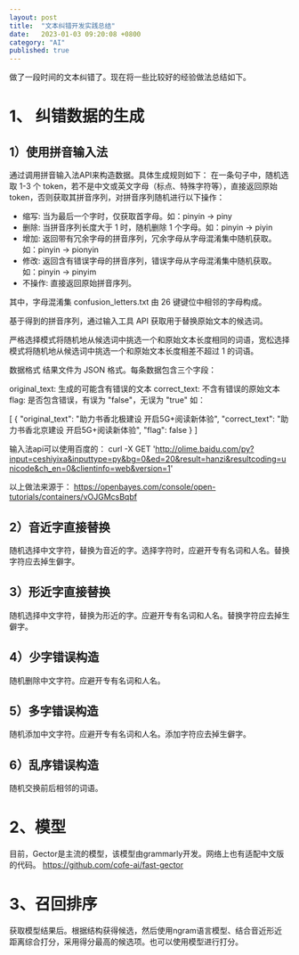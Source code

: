 ```yaml
---
layout: post
title:  "文本纠错开发实践总结"
date:   2023-01-03 09:20:08 +0800
category: "AI"
published: true
---
```

做了一段时间的文本纠错了。现在将一些比较好的经验做法总结如下。
<!--more-->

# 1、 纠错数据的生成
## 1）使用拼音输入法
通过调用拼音输入法API来构造数据。具体生成规则如下：
在一条句子中，随机选取 1-3 个 token，若不是中文或英文字母（标点、特殊字符等），直接返回原始 token，否则获取其拼音序列，对拼音序列随机进行以下操作：

- 缩写: 当为最后一个字时，仅获取首字母。如：pinyin -> piny
- 删除: 当拼音序列长度大于 1 时，随机删除 1 个字母。如：pinyin -> piyin
- 增加: 返回带有冗余字母的拼音序列，冗余字母从字母混淆集中随机获取。如：pinyin -> pionyin
- 修改: 返回含有错误字母的拼音序列，错误字母从字母混淆集中随机获取。如：pinyin -> pinyim
- 不操作: 直接返回原始拼音序列。
  
其中，字母混淆集 confusion_letters.txt 由 26 键键位中相邻的字母构成。

基于得到的拼音序列，通过输入工具 API 获取用于替换原始文本的候选词。

严格选择模式将随机地从候选词中挑选一个和原始文本长度相同的词语，宽松选择模式将随机地从候选词中挑选一个和原始文本长度相差不超过 1 的词语。

数据格式
结果文件为 JSON 格式。每条数据包含三个字段：

original_text: 生成的可能含有错误的文本
correct_text: 不含有错误的原始文本
flag: 是否包含错误，有误为 "false"，无误为 "true"
如：

[
  {
    "original_text": "助力书香北极建设 开启5G+阅读新体验",
    "correct_text": "助力书香北京建设 开启5G+阅读新体验",
    "flag": false
  }
]

输入法api可以使用百度的：
curl -X GET 'http://olime.baidu.com/py?input=ceshiyixa&inputtype=py&bg=0&ed=20&result=hanzi&resultcoding=unicode&ch_en=0&clientinfo=web&version=1'

以上做法来源于：
https://openbayes.com/console/open-tutorials/containers/vOJGMcsBqbf

## 2）音近字直接替换
随机选择中文字符，替换为音近的字。选择字符时，应避开专有名词和人名。替换字符应去掉生僻字。
## 3）形近字直接替换
随机选择中文字符，替换为形近的字。应避开专有名词和人名。替换字符应去掉生僻字。
## 4）少字错误构造
随机删除中文字符。应避开专有名词和人名。
## 5）多字错误构造
随机添加中文字符。应避开专有名词和人名。添加字符应去掉生僻字。
## 6）乱序错误构造
随机交换前后相邻的词语。


# 2、模型
目前，Gector是主流的模型，该模型由grammarly开发。网络上也有适配中文版的代码。
https://github.com/cofe-ai/fast-gector

# 3、召回排序
获取模型结果后。根据结构获得候选，然后使用ngram语言模型、结合音近形近距离综合打分，采用得分最高的候选项。也可以使用模型进行打分。
